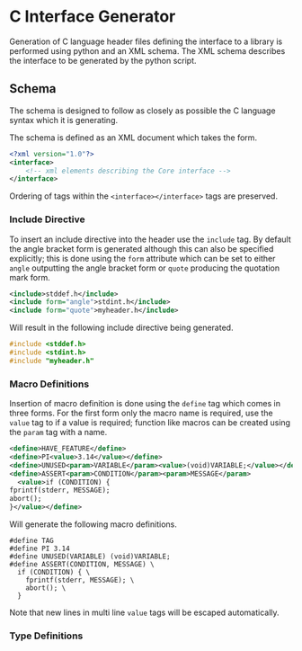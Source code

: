 # C Interface Generator

Generation of C language header files defining the interface to a library is
performed using python and an XML schema. The XML schema describes the interface
to be generated by the python script.

## Schema

The schema is designed to follow as closely as possible the C language syntax
which it is generating.

The schema is defined as an XML document which takes the form.

```xml
<?xml version="1.0"?>
<interface>
    <!-- xml elements describing the Core interface -->
</interface>
```

Ordering of tags within the `<interface></interface>` tags are preserved.

### Include Directive

To insert an include directive into the header use the `include` tag. By default
the angle bracket form is generated although this can also be specified
explicitly; this is done using the `form` attribute which can be set to either
`angle` outputting the angle bracket form or `quote` producing the quotation
mark form.

```xml
<include>stddef.h</include>
<include form="angle">stdint.h</include>
<include form="quote">myheader.h</include>
```

Will result in the following include directive being generated.

```c
#include <stddef.h>
#include <stdint.h>
#include "myheader.h"
```

### Macro Definitions

Insertion of macro definition is done using the `define` tag which comes in
three forms. For the first form only the macro name is required, use the `value`
tag to if a value is required; function like macros can be created using the
`param` tag with a name.


```xml
<define>HAVE_FEATURE</define>
<define>PI<value>3.14</value></define>
<define>UNUSED<param>VARIABLE</param><value>(void)VARIABLE;</value></define>
<define>ASSERT<param>CONDITION</param><param>MESSAGE</param>
  <value>if (CONDITION) {
fprintf(stderr, MESSAGE);
abort();
}</value></define>
```

Will generate the following macro definitions.

```
#define TAG
#define PI 3.14
#define UNUSED(VARIABLE) (void)VARIABLE;
#define ASSERT(CONDITION, MESSAGE) \
  if (CONDITION) { \
    fprintf(stderr, MESSAGE); \
    abort(); \
  }
```

Note that new lines in multi line `value` tags will be escaped automatically.

### Type Definitions
